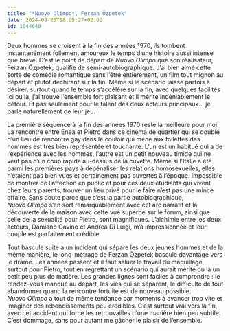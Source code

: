 ```yaml
---
title: "*Nuovo Olimpo*, Ferzan Özpetek"
date: 2024-08-25T18:05:27+02:00
id: 1044648 
---
```


Deux hommes se croisent à la fin des années 1970, ils tombent instantanément follement amoureux le temps d’une histoire aussi intense que brève. C’est le point de départ de *Nuovo Olimpo* que son réalisateur, Ferzan Özpetek, qualifie de semi-autobiographique. J’ai bien aimé cette sorte de comédie romantique sans l’être entièrement, un film tout mignon au départ et plutôt déchirant sur la fin. Même si le scénario laisse parfois à désirer, surtout quand le temps s’accélère sur la fin, avec quelques facilités ici ou là, j’ai trouvé l’ensemble fort plaisant et il mérite indéniablement le détour. Et pas seulement pour le talent des deux acteurs principaux… je parle naturellement de leur jeu. 

La première séquence à la fin des années 1970 reste la meilleure pour moi. La rencontre entre Enea et Pietro dans ce cinéma de quartier qui se double d’un lieu de rencontre gay dans le couloir qui mène aux toilettes des hommes est très bien représentée et touchante. L’un est un habitué qui a de l’expérience avec les hommes, l’autre est un petit nouveau timide qui ne veut pas d’un coup rapide au-dessus de la cuvette. Même si l’Italie a été parmi les premières pays à dépénaliser les relations homosexuelles, elles n’étaient pas bien vues et certainement pas ouvertes à l’époque. Impossible de montrer de l’affection en public et pour ces deux étudiants qui vivent chez leurs parents, trouver un lieu privé pour le faire n’est pas une mince affaire. Sans doute parce que c’est la partie autobiographique, *Nuovo Olimpo* s’en sort remarquablement avec cet arc narratif et la découverte de la maison avec cette vue superbe sur le forum, ainsi que celle de la sexualité pour Pietro, sont magnifiques. L’alchimie entre les deux acteurs, Damiano Gavino et Andrea Di Luigi, m’a impressionnée et leur couple est parfaitement crédible. 

Tout bascule suite à un incident qui sépare les deux jeunes hommes et de la même manière, le long-métrage de Ferzan Özpetek bascule davantage vers le drame. Les années passent et il faut saluer le travail du maquillage, surtout pour Pietro, tout en regrettant un scénario qui aurait mérité ou là un petit peu plus de matière. Les grandes lignes sont faciles à comprendre : le rendez-vous manqué au départ, les vies qui se séparent, le difficulté de tout abandonner quand la rencontre fortuite est de nouveau possible. *Nuovo Olimpo* a tout de même tendance par moments à avancer trop vite et imaginer des rebondissements peu crédibles. C’est surtout vrai vers la fin, avec cet accident qui force les retrouvailles d’une manière bien peu subtile. C’est dommage, sans pour autant me gâcher le plaisir de l’ensemble. 

